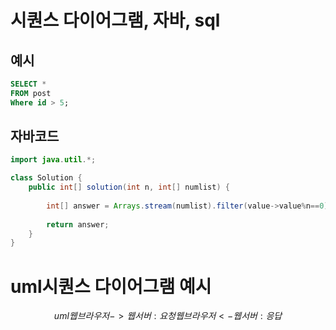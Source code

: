 # 시퀀스 다이어그램, 자바, sql
## 예시

```sql
SELECT *
FROM post
Where id > 5;
```

## 자바코드
```java
import java.util.*;

class Solution {
    public int[] solution(int n, int[] numlist) {
        
        int[] answer = Arrays.stream(numlist).filter(value->value%n==0).toArray();
        
        return answer;
    }
}
```

# uml시퀀스 다이어그램 예시
$$uml
웹브라우저 -> 웹서버 : 요청
웹브라우저 <- 웹서버 : 응답
$$

